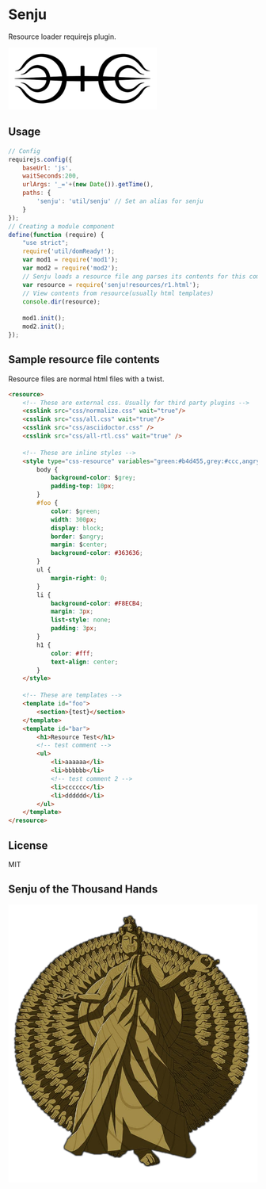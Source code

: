 # Senju
Resource loader requirejs plugin.

<img src="Senju_Symbol.png">

## Usage
``` javascript
// Config 
requirejs.config({
	baseUrl: 'js',
	waitSeconds:200,
	urlArgs: '_='+(new Date()).getTime(),
	paths: {
		'senju': 'util/senju' // Set an alias for senju
	}
});
// Creating a module component
define(function (require) {
    "use strict";
    require('util/domReady!');
    var mod1 = require('mod1');
    var mod2 = require('mod2');
    // Senju loads a resource file ang parses its contents for this component.
    var resource = require('senju!resources/r1.html');
    // View contents from resource(usually html templates)
    console.dir(resource);
    
    mod1.init();
    mod2.init();
});                       
```

## Sample resource file contents
Resource files are normal html files with a twist.
``` html 
<resource>
	<!-- These are external css. Usually for third party plugins -->
	<csslink src="css/normalize.css" wait="true"/>
	<csslink src="css/all.css" wait="true"/>
	<csslink src="css/asciidoctor.css" />
	<csslink src="css/all-rtl.css" wait="true" />	
	
	<!-- These are inline styles -->
	<style type="css-resource" variables="green:#b4d455,grey:#ccc,angry:1px solid #FF5555,center:0 auto">
		body {
			background-color: $grey;
			padding-top: 10px;
		}
		#foo {
			color: $green;
			width: 300px;
			display: block;
			border: $angry;
			margin: $center;
			background-color: #363636;
		}
		ul {
			margin-right: 0;
		}
		li {
			background-color: #F8ECB4;
			margin: 3px;
			list-style: none;
			padding: 3px;
		}
		h1 {
			color: #fff;
			text-align: center;
		}
	</style>
	
	<!-- These are templates -->
	<template id="foo">
		<section>{test}</section>
	</template>
	<template id="bar">
		<h1>Resource Test</h1>
		<!-- test comment -->
		<ul>
			<li>aaaaaa</li>
			<li>bbbbbb</li>
			<!-- test comment 2 -->
			<li>cccccc</li>
			<li>dddddd</li>
		</ul>
	</template>
</resource>
```

## License 
MIT

## Senju of the Thousand Hands
<a href="https://www.google.com.ph/search?q=senju+naruto&source=lnms&tbm=isch&sa=X&ved=0ahUKEwiSis_V7bvTAhVHWrwKHT3wAX8Q_AUICCgB&biw=1438&bih=725#tbm=isch&q=senju+of+the+thousand+hands&imgdii=M_F_Bp-uaQO7WM:&imgrc=6pO2R8n5_SZpCM:"><img src="senju_of_a_thousand_hands.png"></a>